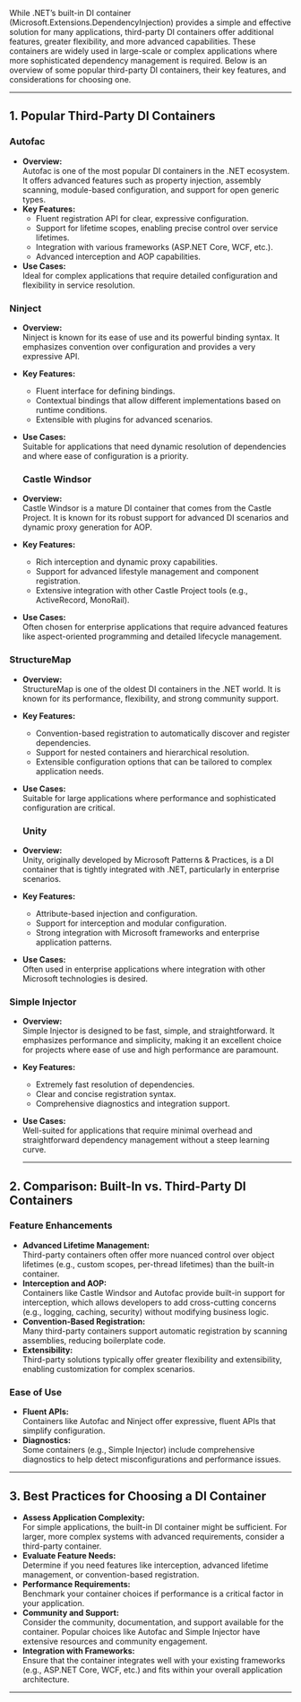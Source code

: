 While .NET’s built-in DI container (Microsoft.Extensions.DependencyInjection) provides a simple and effective solution for many applications, third-party DI containers offer additional features, greater flexibility, and more advanced capabilities. These containers are widely used in large-scale or complex applications where more sophisticated dependency management is required. Below is an overview of some popular third-party DI containers, their key features, and considerations for choosing one.

---

## 1. Popular Third-Party DI Containers

### Autofac
- **Overview:**  
  Autofac is one of the most popular DI containers in the .NET ecosystem. It offers advanced features such as property injection, assembly scanning, module-based configuration, and support for open generic types.
- **Key Features:**
  - Fluent registration API for clear, expressive configuration.
  - Support for lifetime scopes, enabling precise control over service lifetimes.
  - Integration with various frameworks (ASP.NET Core, WCF, etc.).
  - Advanced interception and AOP capabilities.
- **Use Cases:**  
  Ideal for complex applications that require detailed configuration and flexibility in service resolution.

### Ninject
- **Overview:**  
  Ninject is known for its ease of use and its powerful binding syntax. It emphasizes convention over configuration and provides a very expressive API.
- **Key Features:**
  - Fluent interface for defining bindings.
  - Contextual bindings that allow different implementations based on runtime conditions.
  - Extensible with plugins for advanced scenarios.
- **Use Cases:**  
  Suitable for applications that need dynamic resolution of dependencies and where ease of configuration is a priority.

  ### Castle Windsor
- **Overview:**  
  Castle Windsor is a mature DI container that comes from the Castle Project. It is known for its robust support for advanced DI scenarios and dynamic proxy generation for AOP.
- **Key Features:**
  - Rich interception and dynamic proxy capabilities.
  - Support for advanced lifestyle management and component registration.
  - Extensive integration with other Castle Project tools (e.g., ActiveRecord, MonoRail).
- **Use Cases:**  
  Often chosen for enterprise applications that require advanced features like aspect-oriented programming and detailed lifecycle management.

### StructureMap
- **Overview:**  
  StructureMap is one of the oldest DI containers in the .NET world. It is known for its performance, flexibility, and strong community support.
- **Key Features:**
  - Convention-based registration to automatically discover and register dependencies.
  - Support for nested containers and hierarchical resolution.
  - Extensible configuration options that can be tailored to complex application needs.
- **Use Cases:**  
  Suitable for large applications where performance and sophisticated configuration are critical.

  ### Unity
- **Overview:**  
  Unity, originally developed by Microsoft Patterns & Practices, is a DI container that is tightly integrated with .NET, particularly in enterprise scenarios.
- **Key Features:**
  - Attribute-based injection and configuration.
  - Support for interception and modular configuration.
  - Strong integration with Microsoft frameworks and enterprise application patterns.
- **Use Cases:**  
  Often used in enterprise applications where integration with other Microsoft technologies is desired.

### Simple Injector
- **Overview:**  
  Simple Injector is designed to be fast, simple, and straightforward. It emphasizes performance and simplicity, making it an excellent choice for projects where ease of use and high performance are paramount.
- **Key Features:**
  - Extremely fast resolution of dependencies.
  - Clear and concise registration syntax.
  - Comprehensive diagnostics and integration support.
- **Use Cases:**  
  Well-suited for applications that require minimal overhead and straightforward dependency management without a steep learning curve.

  ---

## 2. Comparison: Built-In vs. Third-Party DI Containers

### Feature Enhancements
- **Advanced Lifetime Management:**  
  Third-party containers often offer more nuanced control over object lifetimes (e.g., custom scopes, per-thread lifetimes) than the built-in container.
- **Interception and AOP:**  
  Containers like Castle Windsor and Autofac provide built-in support for interception, which allows developers to add cross-cutting concerns (e.g., logging, caching, security) without modifying business logic.
- **Convention-Based Registration:**  
  Many third-party containers support automatic registration by scanning assemblies, reducing boilerplate code.
- **Extensibility:**  
  Third-party solutions typically offer greater flexibility and extensibility, enabling customization for complex scenarios.

### Ease of Use
- **Fluent APIs:**  
  Containers like Autofac and Ninject offer expressive, fluent APIs that simplify configuration.
- **Diagnostics:**  
  Some containers (e.g., Simple Injector) include comprehensive diagnostics to help detect misconfigurations and performance issues.

---

## 3. Best Practices for Choosing a DI Container

- **Assess Application Complexity:**  
  For simple applications, the built-in DI container might be sufficient. For larger, more complex systems with advanced requirements, consider a third-party container.
- **Evaluate Feature Needs:**  
  Determine if you need features like interception, advanced lifetime management, or convention-based registration.
- **Performance Requirements:**  
  Benchmark your container choices if performance is a critical factor in your application.
- **Community and Support:**  
  Consider the community, documentation, and support available for the container. Popular choices like Autofac and Simple Injector have extensive resources and community engagement.
- **Integration with Frameworks:**  
  Ensure that the container integrates well with your existing frameworks (e.g., ASP.NET Core, WCF, etc.) and fits within your overall application architecture.

---